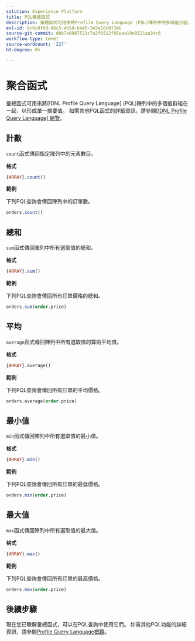 ```yaml
---
solution: Experience Platform
title: PQL彙總函式
description: 彙總函式可用來將Profile Query Language (PQL)陣列中的多個值分組，以形成單一摘要值。
exl-id: 6c0c0f6d-98c5-4b5d-b440-3e5e18c0f34b
source-git-commit: dbb7e0987521c7a2f6512f05eaa19e0121aa34c6
workflow-type: tm+mt
source-wordcount: '227'
ht-degree: 6%

---
```


# 聚合函式

彙總函式可用來將[!DNL Profile Query Language] (PQL)陣列中的多個值群組在一起，以形成單一摘要值。 如需其他PQL函式的詳細資訊，請參閱[[!DNL Profile Query Language] 總覽](./overview.md)。

## 計數

`count`函式傳回指定陣列中的元素數目。

**格式**

```sql
{ARRAY}.count()
```

**範例**

下列PQL查詢會傳回陣列中的訂單數。

```sql
orders.count()
```

## 總和

`sum`函式傳回陣列中所有選取值的總和。

**格式**

```sql
{ARRAY}.sum()
```

**範例**

下列PQL查詢會傳回所有訂單價格的總和。

```sql
orders.sum(order.price)
```

## 平均

`average`函式傳回陣列中所有選取值的算術平均值。

**格式**

```sql
{ARRAY}.average()
```

**範例**

下列PQL查詢會傳回所有訂單的平均價格。

```sql
orders.average(order.price)
```

## 最小值

`min`函式傳回陣列中所有選取值的最小值。

**格式**

```sql
{ARRAY}.min()
```

**範例**

下列PQL查詢會傳回所有訂單的最低價格。

```sql
orders.min(order.price)
```

## 最大值

`max`函式傳回陣列中所有選取值的最大值。

**格式**

```sql
{ARRAY}.max()
```

**範例**

下列PQL查詢會傳回所有訂單的最高價格。

```sql
orders.max(order.price)
```

## 後續步驟

現在您已瞭解彙總函式，可以在PQL查詢中使用它們。 如需其他PQL功能的詳細資訊，請參閱[Profile Query Language概觀](./overview.md)。
